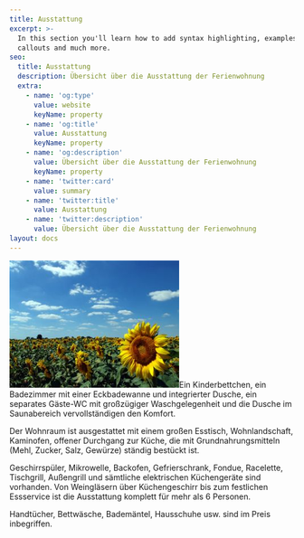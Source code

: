 ```yaml
---
title: Ausstattung
excerpt: >-
  In this section you'll learn how to add syntax highlighting, examples,
  callouts and much more.
seo:
  title: Ausstattung
  description: Übersicht über die Ausstattung der Ferienwohnung
  extra:
    - name: 'og:type'
      value: website
      keyName: property
    - name: 'og:title'
      value: Ausstattung
      keyName: property
    - name: 'og:description'
      value: Übersicht über die Ausstattung der Ferienwohnung
      keyName: property
    - name: 'twitter:card'
      value: summary
    - name: 'twitter:title'
      value: Ausstattung
    - name: 'twitter:description'
      value: Übersicht über die Ausstattung der Ferienwohnung
layout: docs
---
```

![](/images/sonnenblumenorg.jpg)Ein Kinderbettchen, ein Badezimmer mit einer Eckbadewanne und integrierter Dusche, ein separates Gäste-WC mit großzügiger Waschgelegenheit und die Dusche im Saunabereich vervollständigen den Komfort.

Der Wohnraum ist ausgestattet mit einem großen Esstisch, Wohnlandschaft, Kaminofen, offener Durchgang zur Küche, die mit Grundnahrungsmitteln (Mehl, Zucker, Salz, Gewürze) ständig bestückt ist.

Geschirrspüler, Mikrowelle, Backofen, Gefrierschrank, Fondue, Racelette, Tischgrill, Außengrill und sämtliche elektrischen Küchengeräte sind vorhanden. Von Weingläsern über Küchengeschirr bis zum festlichen Essservice ist die Ausstattung komplett für mehr als 6 Personen.

Handtücher, Bettwäsche, Bademäntel, Hausschuhe usw. sind im Preis inbegriffen.
